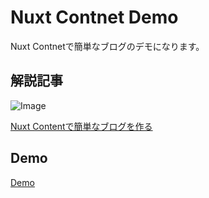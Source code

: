 # Nuxt Contnet Demo

Nuxt Contnetで簡単なブログのデモになります。

## 解説記事

![Image](https://github.com/user-attachments/assets/7be05452-d0a3-402e-888d-45f756427776)

[Nuxt Contentで簡単なブログを作る](https://hypb.dev/articles/nuxt-content)

## Demo

[Demo](https://nuxt-content-demo.pages.dev/)